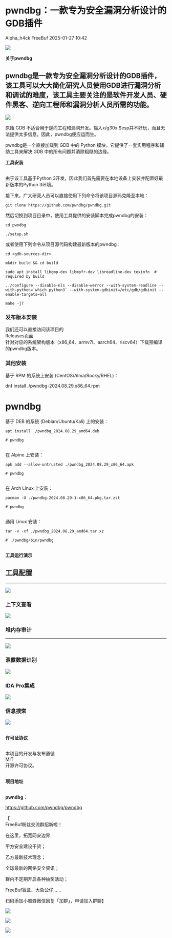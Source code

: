 #  pwndbg：一款专为安全漏洞分析设计的GDB插件   
Alpha_h4ck  FreeBuf   2025-01-27 10:42  
  
![](https://mmbiz.qpic.cn/mmbiz_gif/qq5rfBadR38jUokdlWSNlAjmEsO1rzv3srXShFRuTKBGDwkj4gvYy34iajd6zQiaKl77Wsy9mjC0xBCRg0YgDIWg/640?wx_fmt=gif&wxfrom=5&wx_lazy=1&tp=webp "")  
  
  
**关于pwndbg**  
  
  
## pwndbg是一款专为安全漏洞分析设计的GDB插件，该工具可以大大简化研究人员使用GDB进行漏洞分析和调试的难度，该工具主要关注的是软件开发人员、硬件黑客、逆向工程师和漏洞分析人员所需的功能。  
  
  
![](https://mmbiz.qpic.cn/mmbiz_jpg/qq5rfBadR3icnU7Ne7Md6I3ObAZDzic73AADZSHbG9lDZZPuHDH7FqQfF8ATibb1hLLuCicrhTJkN9HQKpLqjDcPCA/640?wx_fmt=jpeg&from=appmsg "")  
  
  
原始 GDB 不适合用于逆向工程和漏洞开发。输入x/g30x $esp并不好玩，而且无法提供太多信息。因此，pwndbg便应运而生。  
  
  
pwndbg是一个直接加载到 GDB 中的 Python 模块，它提供了一套实用程序和辅助工具来解决 GDB 中的所有问题并消除粗糙的边缘。  
  
  
**工具安装**  
  
  
##   
  
由于该工具基于Python 3开发，因此我们首先需要在本地设备上安装并配置好最新版本的Python 3环境。  
  
  
接下来，广大研究人员可以直接使用下列命令将该项目源码克隆至本地：  
```
git clone https://github.com/pwndbg/pwndbg.git
```  
  
  
然后切换到项目目录中，使用工具提供的安装脚本完成pwndbg的安装：  
```
cd pwndbg

./setup.sh
```  
  
或者使用下列命令从项目源代码构建最新版本的pwndbg：  
```
cd <gdb-sources-dir>

mkdir build && cd build

sudo apt install libgmp-dev libmpfr-dev libreadline-dev texinfo  # required by build

../configure --disable-nls --disable-werror --with-system-readline --with-python=`which python3` --with-system-gdbinit=/etc/gdb/gdbinit --enable-targets=all

make -j7
```  
###   
### 发布版本安装  
  
  
我们还可以直接访问该项目的  
Releases页面  
针对对应的系统架构版本（x86_64、armv7l、aarch64、riscv64）下载预编译的pwndbg版本。  
###   
### 其他安装  
  
  
基于 RPM 的系统上安装 (CentOS/Alma/Rocky/RHEL)：  
  
dnf install ./pwndbg-2024.08.29.x86_64.rpm  
  
# pwndbg  
  
  
基于 DEB 的系统 (Debian/Ubuntu/Kali) 上的安装：  
```
apt install ./pwndbg_2024.08.29_amd64.deb

# pwndbg
```  
```
```  
  
在 Alpine 上安装：  
```
apk add --allow-untrusted ./pwndbg_2024.08.29_x86_64.apk

# pwndbg
```  
```
```  
  
在 Arch Linux 上安装：  
```
pacman -U ./pwndbg-2024.08.29-1-x86_64.pkg.tar.zst

# pwndbg
```  
```
```  
  
通用 Linux 安装：  
```
tar -v -xf ./pwndbg_2024.08.29_amd64.tar.xz

# ./pwndbg/bin/pwndbg
```  
##   
  
**工具运行演示**  
  
  
## 工具配置  
  
****  
![](https://mmbiz.qpic.cn/mmbiz_jpg/qq5rfBadR3icnU7Ne7Md6I3ObAZDzic73AVgEa2ICHle98aY6JfaP7kjnB43ico2sQdzs7lJB6yjss0lrcM45TOwg/640?wx_fmt=jpeg&from=appmsg "")  
###   
### 上下文查看  
  
  
![](https://mmbiz.qpic.cn/mmbiz_jpg/qq5rfBadR3icnU7Ne7Md6I3ObAZDzic73A9WqGQ3oLhQ0030deZU8lxHzDYBCWVOcao3qH5z4iaCww4FYM8ozGFzQ/640?wx_fmt=jpeg&from=appmsg "")  
###   
### 堆内存审计  
  
****  
![](https://mmbiz.qpic.cn/mmbiz_jpg/qq5rfBadR3icnU7Ne7Md6I3ObAZDzic73AXvElaAsjnLictqZlm08iaGdHicFqKbGyUI3kmejy1PVlAh9xdWH9pMujQ/640?wx_fmt=jpeg&from=appmsg "")  
###   
### 泄露数据识别  
  
  
![](https://mmbiz.qpic.cn/mmbiz_jpg/qq5rfBadR3icnU7Ne7Md6I3ObAZDzic73AlLcI6UicJbyn8NzEfcNktamVBT7xXZyWjXyASd2pu8cicCwQ1qcFazHQ/640?wx_fmt=jpeg&from=appmsg "")  
###   
### IDA Pro集成  
  
  
![](https://mmbiz.qpic.cn/mmbiz_jpg/qq5rfBadR3icnU7Ne7Md6I3ObAZDzic73AhSQQYsqK9rTA5ia1PxSKGZNxXOsam2ew33BjcbgjCkQFxn1VibTgSlVw/640?wx_fmt=jpeg&from=appmsg "")  
###   
### 信息搜索  
  
  
![](https://mmbiz.qpic.cn/mmbiz_jpg/qq5rfBadR3icnU7Ne7Md6I3ObAZDzic73ALdkbTibZOJicEjauyxfGsneHKcRLB6STM0BIqtN97hAQibvDMpSBn9dwQ/640?wx_fmt=jpeg&from=appmsg "")  
##   
  
**许可证协议**  
  
  
##   
  
本项目的开发与发布遵循  
MIT  
开源许可协议。  
##   
  
**项目地址**  
  
  
##   
  
**pwndbg**：  
  
  
https://github.com/pwndbg/pwndbg  
  
  
【  
FreeBuf粉丝交流群招新啦！  
  
在这里，拓宽网安边界  
  
甲方安全建设干货；  
  
乙方最新技术理念；  
  
全球最新的网络安全资讯；  
  
群内不定期开启各种抽奖活动；  
  
FreeBuf盲盒、大象公仔......  
  
扫码添加小蜜蜂微信回复「加群」，申请加入群聊】  
  
  
![](https://mmbiz.qpic.cn/mmbiz_jpg/qq5rfBadR3ich6ibqlfxbwaJlDyErKpzvETedBHPS9tGHfSKMCEZcuGq1U1mylY7pCEvJD9w60pWp7NzDjmM2BlQ/640?wx_fmt=other&wxfrom=5&wx_lazy=1&wx_co=1&retryload=2&tp=webp "")  
  
  
![](https://mmbiz.qpic.cn/mmbiz_png/qq5rfBadR3ic5icaZr7IGkVcd3DT6vXW4B4LOZ1M7YkTPhS1AT2DQJaicFjtCxt5BRO7p5AOJqvH3EJABCd0BFqYQ/640?wx_fmt=other&from=appmsg&wxfrom=5&wx_lazy=1&wx_co=1&tp=webp "")  
  
  
  
  
  
  
[](https://mp.weixin.qq.com/s?__biz=MjM5NjA0NjgyMA==&mid=2651312407&idx=1&sn=60289b6b056aee1df1685230aa453829&token=1964067027&lang=zh_CN&scene=21#wechat_redirect)  
  
![](https://mmbiz.qpic.cn/mmbiz_gif/qq5rfBadR3icF8RMnJbsqatMibR6OicVrUDaz0fyxNtBDpPlLfibJZILzHQcwaKkb4ia57xAShIJfQ54HjOG1oPXBew/640?wx_fmt=gif&wxfrom=5&wx_lazy=1&tp=webp "")  
  
